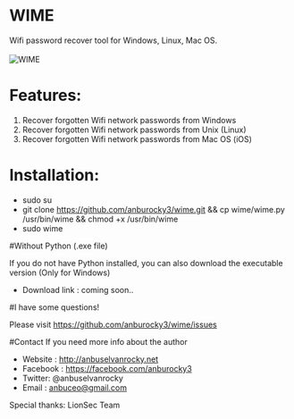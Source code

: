 # WIME
Wifi password recover tool for Windows, Linux, Mac OS.<br></br>
<img src='https://raw.githubusercontent.com/federicoiosue/Omni-Notes/develop/etc/play_store_pics/03.png' alt='WIME'/>
# Features:
1. Recover forgotten Wifi network passwords from Windows<br>
2. Recover forgotten Wifi network passwords from Unix (Linux)<br>
3. Recover forgotten Wifi network passwords from Mac OS (iOS)<br>

# Installation:
- sudo su
- git clone https://github.com/anburocky3/wime.git && cp wime/wime.py /usr/bin/wime && chmod +x /usr/bin/wime
- sudo wime

#Without Python (.exe file)

If you do not have Python installed, you can also download the executable version (Only for Windows)
- Download link : coming soon..

#I have some questions!

Please visit https://github.com/anburocky3/wime/issues

#Contact
If you need more info about the author<br>
- Website : http://anbuselvanrocky.net
- Facebook : https://facebook.com/anburocky3
- Twitter: @anbuselvanrocky
- Email : anbuceo@gmail.com 

<p>Special thanks: LionSec Team</p>
